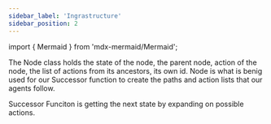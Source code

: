 ```yaml
---
sidebar_label: 'Ingrastructure'
sidebar_position: 2
---
```


import { Mermaid } from 'mdx-mermaid/Mermaid';

<Mermaid chart = 'classDiagram
class Node{
state
parent
action
actionList: []
pathCost
ID: uuid
copyOfNode(): deepcopy()
equals(object): bool
}'/>

The Node class holds the state of the node, the parent node, action of the node, the list of actions from its ancestors, its own id. 
Node is what is benig used for our Successor function to create the paths and action lists that our agents follow. 

<Mermaid chart = 'classDiagram
class SuccessorFunction{
goForward(Environment, Cell): Node
expand(Node, Environment): list
}'/>

Successor Funciton is getting the next state by expanding on possible actions. 